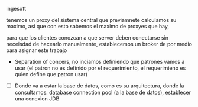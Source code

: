 ingesoft

tenemos un proxy del sistema central que previamnete calculamos su maximo, asi que con esto sabemos el maximo de proxyes que hay, 

para que los clientes conozcan a que server deben conectarse sin neceisdad de hacearlo manualmente, establecemos un broker de por medio para asignar este trabajo

- Separation of concers, no inciamos definiendo que patrones vamos a usar (el patron no es definido por el requerimiento, el requerimieno es quien define que patron usar)
- [ ] Donde va a estar la base de datos, como es su arquitectura, donde la consultamos.
	database connection pool (a la base de datos), establecer una conexion JDB